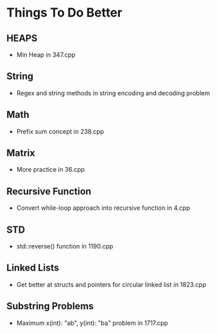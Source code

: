 # Things To Do Better


## HEAPS
- Min Heap in 347.cpp

## String
- Regex and string methods in string encoding and decoding problem

## Math 
- Prefix sum concept in 238.cpp

## Matrix 
- More practice in 36.cpp

## Recursive Function
- Convert while-loop approach into recursive function in 4.cpp

## STD 
- std::reverse() function in 1190.cpp

## Linked Lists
- Get better at structs and pointers for circular linked list in 1823.cpp

## Substring Problems
- Maximum x(int): "ab", y(int): "ba" problem in 1717.cpp